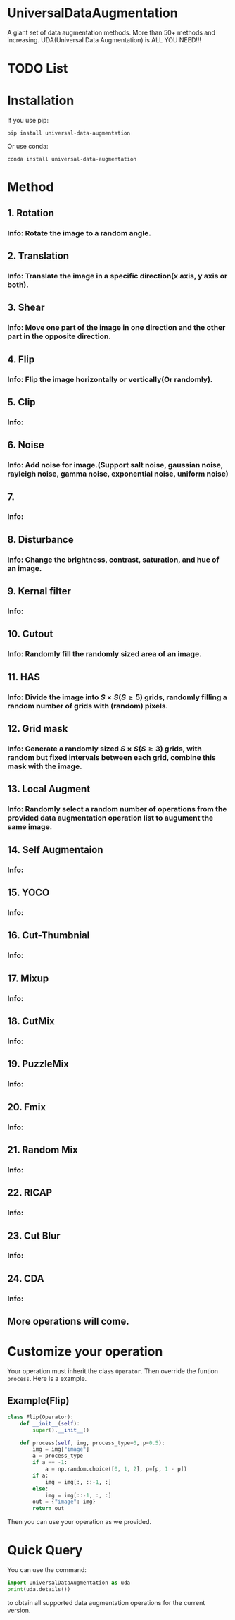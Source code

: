 # UniversalDataAugmentation
A giant set of data augmentation methods. More than 50+ methods and increasing. UDA(Universal Data Augmentation) is ALL YOU NEED!!!
# TODO List

# Installation
If you use pip:
```
pip install universal-data-augmentation
```
Or use conda:
```
conda install universal-data-augmentation
```
# Method
## 1. Rotation
### Info: Rotate the image to a random angle.
## 2. Translation
### Info: Translate the image in a specific direction(x axis, y axis or both).
## 3. Shear
### Info: Move one part of the image in one direction and the other part in the opposite direction.
## 4. Flip
### Info: Flip the image horizontally or vertically(Or randomly).
## 5. Clip
### Info: 
## 6. Noise
### Info: Add noise for image.(Support salt noise, gaussian noise, rayleigh noise, gamma noise, exponential noise, uniform noise)
## 7. 
### Info: 
## 8. Disturbance
### Info: Change the brightness, contrast, saturation, and hue of an image.
## 9. Kernal filter
### Info: 
## 10. Cutout
### Info: Randomly fill the randomly sized area of an image.
## 11. HAS
### Info: Divide the image into $S×S(S≥5)$ grids, randomly filling a random number of grids with (random) pixels.
## 12. Grid mask
### Info: Generate a randomly sized $S×S(S≥3)$ grids, with random but fixed intervals between each grid, combine this mask with the image.
## 13. Local Augment
### Info: Randomly select a random number of operations from the provided data augmentation operation list to augument the same image.
## 14. Self Augmentaion
### Info: 
## 15. YOCO
### Info:
## 16. Cut-Thumbnial
### Info:
## 17. Mixup
### Info:
## 18. CutMix
### Info:
## 19. PuzzleMix
### Info:
## 20. Fmix
### Info:
## 21. Random Mix
### Info:
## 22. RICAP
### Info:
## 23. Cut Blur
### Info:
## 24. CDA
### Info:
## More operations will come.
# Customize your operation
Your operation must inherit the class ```Operator```. Then override the funtion ```process```. Here is a example.
## Example(Flip)
```python
class Flip(Operator):
    def __init__(self):
        super().__init__()

    def process(self, img, process_type=0, p=0.5):
        img = img["image"]
        a = process_type
        if a == -1:
            a = np.random.choice([0, 1, 2], p=[p, 1 - p])
        if a:
            img = img[:, ::-1, :]
        else:
            img = img[::-1, :, :]
        out = {"image": img}
        return out
```
Then you can use your operation as we provided. 
# Quick Query
You can use the command:
```python
import UniversalDataAugmentation as uda
print(uda.details())
```
to obtain all supported data augmentation operations for the current version.

